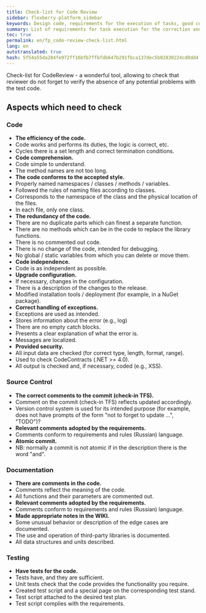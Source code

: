 ```yaml
---
title: Check-list for Code Review
sidebar: flexberry-platform_sidebar
keywords: Design code, requirements for the execution of tasks, good code, documentation, testing
summary: List of requirements for task execution for the correction and finishing products platform Flexberry
toc: true
permalink: en/fp_code-review-check-list.html
lang: en
autotranslated: true
hash: 5f54a55da284fe972ff16bfb7ffbfdb647b291fbca137dec5b02830224cd0dd4
---
```


Check-list for CodeReview - a wonderful tool, allowing to check that reviewer do not forget to verify the absence of any potential problems with the test code.

## Aspects which need to check

### Code

* __The efficiency of the code.__
* Code works and performs its duties, the logic is correct, etc.
* Cycles there is a set length and correct termination conditions.
* __Code comprehension.__
* Code simple to understand.
* The method names are not too long.
* __The code conforms to the accepted style.__
* Properly named namespaces / classes / methods / variables.
* Followed the rules of naming files according to classes.
* Corresponds to the namespace of the class and the physical location of the files.
* In each file, only one class.
* __The redundancy of the code.__
* There are no duplicate parts which can finest a separate function.
* There are no methods which can be in the code to replace the library functions.
* There is no commented out code.
* There is no change of the code, intended for debugging.
* No global / static variables from which you can delete or move them.
* __Code independence.__
* Code is as independent as possible.
* __Upgrade configuration.__
* If necessary, changes in the configuration.
* There is a description of the changes to the release.
* Modified installation tools / deployment (for example, in a NuGet package).
* __Correct handling of exceptions.__
* Exceptions are used as intended.
* Stores information about the error (e.g., log)
* There are no empty catch blocks.
* Presents a clear explanation of what the error is.
* Messages are localized.
* __Provided security.__
* All input data are checked (for correct type, length, format, range).
* Used to check CodeContracts (.NET >= 4.0).
* All output is checked and, if necessary, coded (e.g., XSS).

### Source Control

* __The correct comments to the commit (check-in TFS).__
* Comment on the commit (check-in TFS) reflects updated accordingly.
* Version control system is used for its intended purpose (for example, does not have prompts of the form "not to forget to update ...", "TODO")?
* __Relevant comments adopted by the requirements.__
* Comments conform to requirements and rules (Russian) language.
* __Atomic commit.__
* NB: normally a commit is not atomic if in the description there is the word "and".

### Documentation

* __There are comments in the code.__
* Comments reflect the meaning of the code.
* All functions and their parameters are commented out.
* __Relevant comments adopted by the requirements.__
* Comments conform to requirements and rules (Russian) language.
* __Made appropriate notes in the WIKI.__
* Some unusual behavior or description of the edge cases are documented.
* The use and operation of third-party libraries is documented.
* All data structures and units described.

### Testing

* __Have tests for the code.__
* Tests have, and they are sufficient.
* Unit tests check that the code provides the functionality you require.
* Created test script and a special page on the corresponding test stand.
* Test script attached to the desired test plan.
* Test script complies with the requirements.



